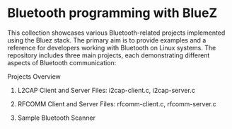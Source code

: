 # Bluetooth programming with BlueZ
This collection showcases various Bluetooth-related projects implemented using the Bluez stack. The primary aim is to provide examples and a reference for developers working with Bluetooth on Linux systems. The repository includes three main projects, each demonstrating different aspects of Bluetooth communication:

Projects Overview

1. L2CAP Client and Server
Files: i2cap-client.c, i2cap-server.c

3. RFCOMM Client and Server
Files: rfcomm-client.c, rfcomm-server.c

4. Sample Bluetooth Scanner



